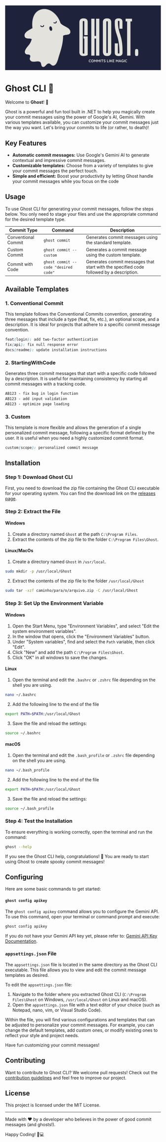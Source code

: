 ![Project Logo](/docs/ghost-logo.jpg)

# Ghost CLI 👻

Welcome to **Ghost**! 👻

Ghost is a powerful and fun tool built in .NET to help you magically create your commit messages using the power of Google's AI, Gemini. With various templates available, you can customize your commit messages just the way you want. Let's bring your commits to life (or rather, to death)!

## Key Features

- **Automatic commit messages:** Use Google's Gemini AI to generate contextual and impressive commit messages.
- **Customizable templates:** Choose from a variety of templates to give your commit messages the perfect touch.
- **Simple and efficient:** Boost your productivity by letting Ghost handle your commit messages while you focus on the code

## Usage

To use Ghost CLI for generating your commit messages, follow the steps below. You only need to stage your files and use the appropriate command for the desired template type.

|Commit Type|Command|Description|
|---|---|---|
|Conventional Commit|`ghost commit`|Generates commit messages using the standard template.|
|Custom Commit|`ghost commit --custom`|Generates a commit message using the custom template.|
|Commit with Code|`ghost commit --code "desired code"`|Generates commit messages that start with the specified code followed by a description.|

## Available Templates

### 1. Conventional Commit

This template follows the Conventional Commits convention, generating three messages that include a type (feat, fix, etc.), an optional scope, and a description. It is ideal for projects that adhere to a specific commit message convention.

``` scss
feat(login): add two-factor authentication 
fix(api): fix null response error 
docs(readme): update installation instructions
```

### 2. StartingWithCode

Generates three commit messages that start with a specific code followed by a description. It is useful for maintaining consistency by starting all commit messages with a tracking code.


``` scss
AB123 - fix bug in login function
AB123 - add input validation
AB123 - optimize page loading
```

### 3. Custom

This template is more flexible and allows the generation of a single personalized commit message, following a specific format defined by the user. It is useful when you need a highly customized commit format.

``` scss
custom(scope): personalized commit message
```
## Installation

### Step 1: Download Ghost CLI

First, you need to download the zip file containing the Ghost CLI executable for your operating system. You can find the download link on the [releases page](https://github.com/isabelamendesx/ghost/releases).

### Step 2: Extract the File

#### Windows

1. Create a directory named `Ghost` at the path `C:\Program Files`.
2. Extract the contents of the zip file to the folder `C:\Program Files\Ghost`.

#### Linux/MacOs

1. Create a directory named `Ghost` in `/usr/local`.

``` sh
sudo mkdir -p /usr/local/Ghost
```

2. Extract the contents of the zip file to the folder `/usr/local/Ghost`

``` sh
sudo tar -xzf caminho/para/o/arquivo.zip -C /usr/local/Ghost
```

### Step 3: Set Up the Environment Variable

#### Windows

1. Open the Start Menu, type "Environment Variables", and select "Edit the system environment variables".
2. In the window that opens, click the "Environment Variables" button.
3. Under "System variables", find and select the `Path` variable, then click "Edit".
4. Click "New" and add the path `C:\Program Files\Ghost`.
5. Click "OK" in all windows to save the changes.

#### Linux

1. Open the terminal and edit the `.bashrc` or `.zshrc` file depending on the shell you are using.

``` sh
nano ~/.bashrc
```

2. Add the following line to the end of the file

``` sh
export PATH=$PATH:/usr/local/Ghost
```

3. Save the file and reload the settings:

``` sh
source ~/.bashrc
```

#### macOS

1. Open the terminal and edit the `.bash_profile` or `.zshrc` file depending on the shell you are using.

``` sh
nano ~/.bash_profile
```

2. Add the following line to the end of the file

``` sh
export PATH=$PATH:/usr/local/Ghost
```

3. Save the file and reload the settings:

``` sh
source ~/.bash_profile
```
### Step 4: Test the Installation

To ensure everything is working correctly, open the terminal and run the command:

``` sh
ghost --help
```

If you see the Ghost CLI help, congratulations! 🎉 You are ready to start using Ghost to create spooky commit messages!

## Configuring

Here are some basic commands to get started:
#### `ghost config apikey`

The `ghost config apikey` command allows you to configure the Gemini API. To use this command, open your terminal or command prompt and execute:

``` sh
ghost config apikey
```

If you do not have your Gemini API key yet, please refer to: [Gemini API Key Documentation](https://ai.google.dev/gemini-api/docs/api-key?hl=pt-br).

### `appsettings.json` File

The `appsettings.json` file is located in the same directory as the Ghost CLI executable. This file allows you to view and edit the commit message templates as desired.

To edit the `appsettings.json` file:

1. Navigate to the folder where you extracted Ghost CLI (`C:\Program Files\Ghost` on Windows, `/usr/local/Ghost` on Linux and macOS).
2. Open the `appsettings.json` file with a text editor of your choice (such as Notepad, nano, vim, or Visual Studio Code).

Within the file, you will find various configurations and templates that can be adjusted to personalize your commit messages. For example, you can change the default templates, add custom ones, or modify existing ones to reflect your style and project needs.

Have fun customizing your commit messages!

## Contributing

Want to contribute to Ghost CLI? We welcome pull requests! Check out the [contribution guidelines](CONTRIBUTING.md) and feel free to improve our project.

## License

This project is licensed under the MIT License.

---

Made with ❤️ by a developer who believes in the power of good commit messages (and ghosts!).

Happy Coding! 👻💻
